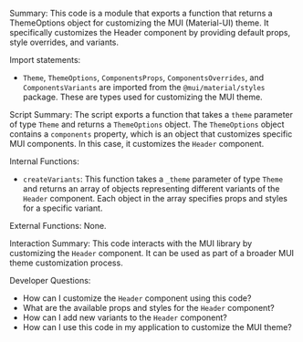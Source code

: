 Summary:
This code is a module that exports a function that returns a ThemeOptions object for customizing the MUI (Material-UI) theme. It specifically customizes the Header component by providing default props, style overrides, and variants.

Import statements:
- `Theme`, `ThemeOptions`, `ComponentsProps`, `ComponentsOverrides`, and `ComponentsVariants` are imported from the `@mui/material/styles` package. These are types used for customizing the MUI theme.

Script Summary:
The script exports a function that takes a `theme` parameter of type `Theme` and returns a `ThemeOptions` object. The `ThemeOptions` object contains a `components` property, which is an object that customizes specific MUI components. In this case, it customizes the `Header` component.

Internal Functions:
- `createVariants`: This function takes a `_theme` parameter of type `Theme` and returns an array of objects representing different variants of the `Header` component. Each object in the array specifies props and styles for a specific variant.

External Functions:
None.

Interaction Summary:
This code interacts with the MUI library by customizing the `Header` component. It can be used as part of a broader MUI theme customization process.

Developer Questions:
- How can I customize the `Header` component using this code?
- What are the available props and styles for the `Header` component?
- How can I add new variants to the `Header` component?
- How can I use this code in my application to customize the MUI theme?